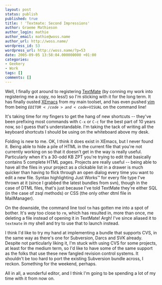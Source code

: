 ```yaml
---
layout: post
status: publish
published: true
title: ! 'Textmate: Second Impressions'
author: Graeme Mathieson
author_login: mathie
author_email: mathie@woss.name
author_url: http://woss.name/
wordpress_id: 53
wordpress_url: http://woss.name/?p=53
date: 2005-09-05 13:58:04.000000000 +01:00
categories:
- Geekery
- Work
tags: []
comments: []
---
```

Well, I finally got around to registering <a href="http://macromates.com/">TextMate</a> (by conning my work into registering me a copy, no less!) so I'm sticking with it for the long term.  It has finally ousted <a href="http://www.xemacs.org/">XEmacs</a> from my main toolset, and has even pushed <a href="http://vim.org/" title="Vi IMproved!">vim</a> from being <code>$EDITOR</code> and <code>$VISUAL</code> on the command line!

It's taking time for my fingers to get the hang of new shortcuts -- they've been prefixing most commands with <code>C-x</code> or <code>C-c</code> for the best part of 10 years now, so I guess that's understandable.  I'm taking the tack of writing all the keyboard shortcuts I should be using on the whiteboard above my desk.

Folding is new to me.  OK, I think it does exist in XEmacs, but I never found it.  Being able to hide a pile of HTML in the current file that you're not currently working on so that it doesn't get in the way is really useful.  Particularly when it's a 30-odd KB ZPT you're trying to edit that basically contains 5 complete HTML pages.  Projects are really useful -- being able to have all the files in your project as a clickable list in a drawer is much quicker than having to flick through an open dialog every time you want to edit a new file.  Syntax highlighting Just Works&trade; for every file type I've thrown at it (since I grabbed the latest bundles from svn), though in the case of DTML files, that's just because I've told TextMate they're either SQL (in the case of zsql methods) or CSS (the only other dtml file in MailManager).

On the downside, the command line tool <code>tm</code> has gotten me into a spot of bother.  It's <em>way</em> too close to <code>rm</code>, which has resulted in, more than once, me deleting a file instead of opening it in TextMate!  Argh!  I've since aliased it to <code>textmate</code> in my shell and try to use that to launch instead.

I think I'd like to try my hand at implementing a bundle that supports CVS, in the same way as there's one for Subversion, Darcs and SVK already.  Despite not particularly liking it, I'm stuck with using CVS for some projects, at least for the medium term, so I'd like to have some of the same support as the folks that use these new fangled revision control systems.  It shouldn't be too hard to port the existing Subversion bundle across, I reckon.  Something for the weekend, perhaps.

All in all, a wonderful editor, and I think I'm going to be spending a lot of my time with it from now on.
